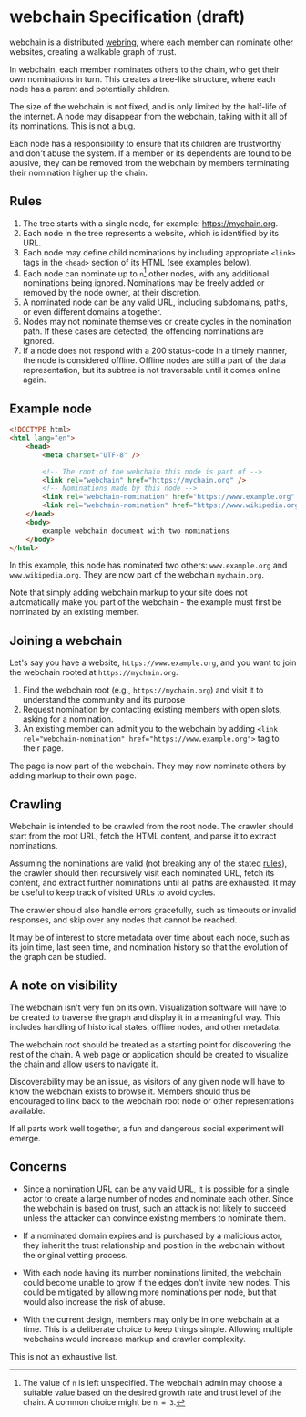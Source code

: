 # webchain Specification (draft)

webchain is a distributed [webring](https://en.wikipedia.org/wiki/Webring),
where each member can nominate other websites, creating a walkable graph of
trust.

In webchain, each member nominates others to the chain, who get their own
nominations in turn. This creates a tree-like structure, where each node has a
parent and potentially children.

The size of the webchain is not fixed, and is only limited by the half-life of
the internet. A node may disappear from the webchain, taking with it all of its
nominations. This is not a bug.

Each node has a responsibility to ensure that its children are trustworthy and
don't abuse the system. If a member or its dependents are found to be abusive,
they can be removed from the webchain by members terminating their nomination
higher up the chain.

## Rules

1. The tree starts with a single node, for example: https://mychain.org.
2. Each node in the tree represents a website, which is identified by its URL.
3. Each node may define child nominations by including appropriate `<link>` tags
   in the `<head>` section of its HTML (see examples below).
4. Each node can nominate up to `n`[^1] other nodes, with any additional nominations
   being ignored. Nominations may be freely added or removed by the node owner,
   at their discretion.
5. A nominated node can be any valid URL, including subdomains, paths, or even
   different domains altogether.
6. Nodes may not nominate themselves or create cycles in the nomination path. If
   these cases are detected, the offending nominations are ignored.
7. If a node does not respond with a 200 status-code in a timely manner, the
   node is considered offline. Offline nodes are still a part of the data
   representation, but its subtree is not traversable until it comes online
   again.

[^1]:
    The value of `n` is left unspecified. The webchain admin may choose a suitable
    value based on the desired growth rate and trust level of the chain.
    A common choice might be `n = 3`.

## Example node

```html
<!DOCTYPE html>
<html lang="en">
	<head>
		<meta charset="UTF-8" />

		<!-- The root of the webchain this node is part of -->
		<link rel="webchain" href="https://mychain.org" />
		<!-- Nominations made by this node -->
		<link rel="webchain-nomination" href="https://www.example.org" />
		<link rel="webchain-nomination" href="https://www.wikipedia.org" />
	</head>
	<body>
		example webchain document with two nominations
	</body>
</html>
```

In this example, this node has nominated two others: `www.example.org` and
`www.wikipedia.org`. They are now part of the webchain `mychain.org`.

Note that simply adding webchain markup to your site does not automatically make
you part of the webchain - the example must first be nominated by an existing
member.

## Joining a webchain

Let's say you have a website, `https://www.example.org`, and you want to join
the webchain rooted at `https://mychain.org`.

1. Find the webchain root (e.g., `https://mychain.org`) and
   visit it to understand the community and its purpose
2. Request nomination by contacting existing members with open slots, asking
   for a nomination.
3. An existing member can admit you to the webchain by adding
   `<link rel="webchain-nomination" href="https://www.example.org">` tag to
   their page.

The page is now part of the webchain. They may now nominate others by adding
markup to their own page.

## Crawling

Webchain is intended to be crawled from the root node. The crawler should start
from the root URL, fetch the HTML content, and parse it to extract nominations.

Assuming the nominations are valid (not breaking any of the stated
[rules](#rules)), the crawler should then recursively visit each nominated URL,
fetch its content, and extract further nominations until all paths are
exhausted. It may be useful to keep track of visited URLs to avoid cycles.

The crawler should also handle errors gracefully, such as timeouts or invalid
responses, and skip over any nodes that cannot be reached.

It may be of interest to store metadata over time about each node, such as its
join time, last seen time, and nomination history so that the evolution of the
graph can be studied.

## A note on visibility

The webchain isn't very fun on its own. Visualization software will have to be
created to traverse the graph and display it in a meaningful way. This includes
handling of historical states, offline nodes, and other metadata.

The webchain root should be treated as a starting point for discovering the
rest of the chain. A web page or application should be created to visualize the
chain and allow users to navigate it.

Discoverability may be an issue, as visitors of any given node will have to know
the webchain exists to browse it. Members should thus be encouraged to link back
to the webchain root node or other representations available.

If all parts work well together, a fun and dangerous social experiment will
emerge.

## Concerns

- Since a nomination URL can be any valid URL, it is possible for a single actor
  to create a large number of nodes and nominate each other. Since the webchain
  is based on trust, such an attack is not likely to succeed unless the attacker
  can convince existing members to nominate them.

- If a nominated domain expires and is purchased by a malicious actor, they
  inherit the trust relationship and position in the webchain without the
  original vetting process.

- With each node having its number nominations limited, the webchain could
  become unable to grow if the edges don't invite new nodes. This could be
  mitigated by allowing more nominations per node, but that would also increase
  the risk of abuse.

- With the current design, members may only be in one webchain at a time. This
  is a deliberate choice to keep things simple. Allowing multiple webchains
  would increase markup and crawler complexity.

This is not an exhaustive list.
